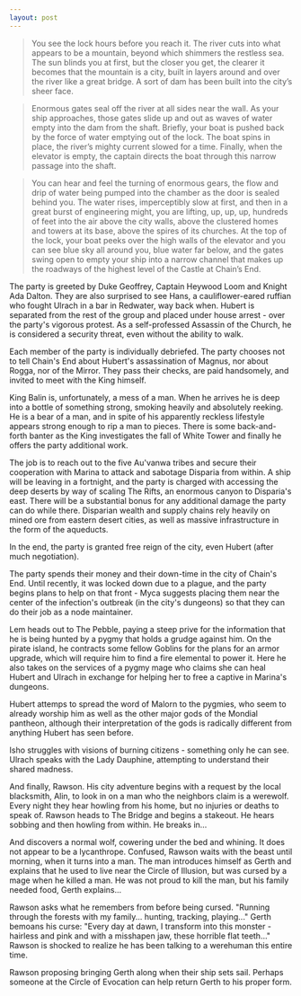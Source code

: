```yaml
---
layout: post
---
```

>You see the lock hours before you reach it. The river cuts into what appears to be a mountain, beyond which shimmers the restless sea. The sun blinds you at first, but the closer you get, the clearer it becomes that the mountain is a city, built in layers around and over the river like a great bridge. A sort of dam has been built into the city’s sheer face. 

>Enormous gates seal off the river at all sides near the wall. As your ship approaches, those gates slide up and out as waves of water empty into the dam from the shaft. Briefly, your boat is pushed back by the force of water emptying out of the lock. The boat spins in place, the river’s mighty current slowed for a time. Finally, when the elevator is empty, the captain directs the boat through this narrow passage into the shaft.

>You can hear and feel the turning of enormous gears, the flow and drip of water being pumped into the chamber as the door is sealed behind you. The water rises, imperceptibly slow at first, and then in a great burst of engineering might, you are lifting, up, up, up, hundreds of feet into the air above the city walls, above the clustered homes and towers at its base, above the spires of its churches. At the top of the lock, your boat peeks over the high walls of the elevator and you can see blue sky all around you, blue water far below, and the gates swing open to empty your ship into a narrow channel that makes up the roadways of the highest level of the Castle at Chain’s End. 

The party is greeted by Duke Geoffrey, Captain Heywood Loom and Knight Ada Dalton. They are also surprised to see Hans, a cauliflower-eared ruffian who fought Ulrach in a bar in Redwater, way back when. Hubert is separated from the rest of the group and placed under house arrest - over the party's vigorous protest. As a self-professed Assassin of the Church, he is considered a security threat, even without the ability to walk. 

Each member of the party is individually debriefed. The party chooses not to tell Chain's End about Hubert's assassination of Magnus, nor about Rogga, nor of the Mirror. They pass their checks, are paid handsomely, and invited to meet with the King himself. 

King Balin is, unfortunately, a mess of a man. When he arrives he is deep into a bottle of something strong, smoking heavily and absolutely reeking. He is a bear of a man, and in spite of his apparently reckless lifestyle appears strong enough to rip a man to pieces. There is some back-and-forth banter as the King investigates the fall of White Tower and finally he offers the party additional work. 

The job is to reach out to the five Au'vanwa tribes and secure their cooperation with Marina to attack and sabotage Disparia from within. A ship will be leaving in a fortnight, and the party is charged with accessing the deep deserts by way of scaling The Rifts, an enormous canyon to Disparia's east. There will be a substantial bonus for any additional damage the party can do while there. Disparian wealth and supply chains rely heavily on mined ore from eastern desert cities, as well as massive infrastructure in the form of the aqueducts. 

In the end, the party is granted free reign of the city, even Hubert (after much negotiation). 

The party spends their money and their down-time in the city of Chain's End. Until recently, it was locked down due to a plague, and the party begins plans to help on that front - Myca suggests placing them near the center of the infection's outbreak (in the city's dungeons) so that they can do their job as a node maintainer. 

Lem heads out to The Pebble, paying a steep prive for the information that he is being hunted by a pygmy that holds a grudge against him. On the pirate island, he contracts some fellow Goblins for the plans for an armor upgrade, which will require him to find a fire elemental to power it. Here he also takes on the services of a pygmy mage who claims she can heal Hubert and Ulrach in exchange for helping her to free a captive in Marina's dungeons. 

Hubert attemps to spread the word of Malorn to the pygmies, who seem to already worship him as well as the other major gods of the Mondial pantheon, although their interpretation of the gods is radically different from anything Hubert has seen before. 

Isho struggles with visions of burning citizens - something only he can see. Ulrach speaks with the Lady Dauphine, attempting to understand their shared madness. 

And finally, Rawson. His city adventure begins with a request by the local blacksmith, Alin, to look in on a man who the neighbors claim is a werewolf. Every night they hear howling from his home, but no injuries or deaths to speak of. Rawson heads to The Bridge and begins a stakeout. He hears sobbing and then howling from within. He breaks in...

And discovers a normal wolf, cowering under the bed and whining. It does not appear to be a lycanthrope. Confused, Rawson waits with the beast until morning, when it turns into a man. The man introduces himself as Gerth and explains that he used to live near the Circle of Illusion, but was cursed by a mage when he killed a man. He was not proud to kill the man, but his family needed food, Gerth explains...

Rawson asks what he remembers from before being cursed. "Running through the forests with my family... hunting, tracking, playing..." Gerth bemoans his curse: "Every day at dawn, I transform into this monster - hairless and pink and with a misshapen jaw, these horrible flat teeth..." Rawson is shocked to realize he has been talking to a werehuman this entire time. 

Rawson proposing bringing Gerth along when their ship sets sail. Perhaps someone at the Circle of Evocation can help return Gerth to his proper form. 